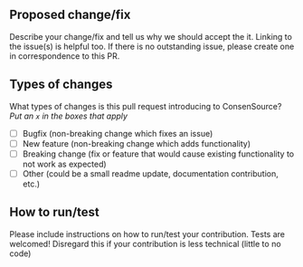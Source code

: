 ## Proposed change/fix

Describe your change/fix and tell us why we should accept the it. Linking to the issue(s) is helpful too. If there is no outstanding issue, please create one in correspondence to this PR.

## Types of changes

What types of changes is this pull request introducing to ConsenSource? _Put an `x` in the boxes that apply_

- [ ] Bugfix (non-breaking change which fixes an issue)
- [ ] New feature (non-breaking change which adds functionality)
- [ ] Breaking change (fix or feature that would cause existing functionality to not work as expected)
- [ ] Other (could be a small readme update, documentation contribution, etc.)

## How to run/test

Please include instructions on how to run/test your contribution. Tests are welcomed!
Disregard this if your contribution is less technical (little to no code)
